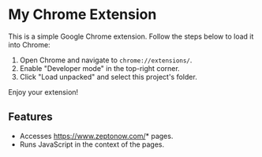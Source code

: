 # My Chrome Extension

This is a simple Google Chrome extension. Follow the steps below to load it into Chrome:

1. Open Chrome and navigate to `chrome://extensions/`.
2. Enable "Developer mode" in the top-right corner.
3. Click "Load unpacked" and select this project's folder.

Enjoy your extension!

## Features

- Accesses https://www.zeptonow.com/* pages.
- Runs JavaScript in the context of the pages.
